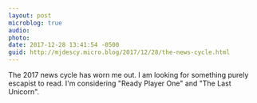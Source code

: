 ```yaml
---
layout: post
microblog: true
audio: 
photo: 
date: 2017-12-28 13:41:54 -0500
guid: http://mjdescy.micro.blog/2017/12/28/the-news-cycle.html
---
```

The 2017 news cycle has worn me out. I am looking for something purely escapist to read. I'm considering "Ready Player One" and "The Last Unicorn".
